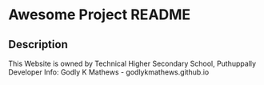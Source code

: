 # Awesome Project README

## Description

This Website is owned by Technical Higher Secondary School, Puthuppally 
Developer Info: Godly K Mathews - godlykmathews.github.io
